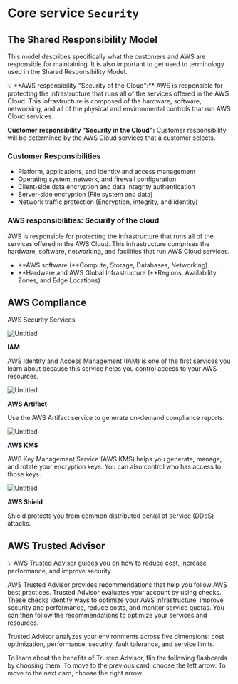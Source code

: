 # Core service `Security`
## The Shared Responsibility Model

This model describes specifically what the customers and AWS are responsible for maintaining. It is also important to get used to terminology used in the Shared Responsibility Model.

<aside>
💡 **AWS responsibility "Security of the Cloud":** AWS is responsible for protecting the infrastructure that runs all of the services offered in the AWS Cloud. This infrastructure is composed of the hardware, software, networking, and all of the physical and environmental controls that run AWS Cloud services.

**Customer** **responsibility "Security in the Cloud":** Customer responsibility will be determined by the AWS Cloud services that a customer selects.

</aside>

### Customer Responsibilities

- Platform, applications, and identity and access management
- Operating system, network, and firewall configuration
- Client-side data encryption and data integrity authentication
- Server-side encryption (File system and data)
- Network traffic protection (Encryption, integrity, and identity)

### AWS responsibilities: Security of the cloud

AWS is responsible for protecting the infrastructure that runs all of the services offered in the AWS Cloud. This infrastructure comprises the hardware, software, networking, and facilities that run AWS Cloud services.

- **AWS software (**Compute, Storage, Databases, Networking)
- **Hardware and AWS Global Infrastructure (**Regions, Availability Zones, and Edge Locations)

## AWS Compliance

AWS Security Services

![Untitled](https://s3-us-west-2.amazonaws.com/secure.notion-static.com/499e7616-60bf-4e7f-94b9-9a2c79c5f331/Untitled.png)

**IAM**

AWS Identity and Access Management (IAM) is one of the first services you learn about because this service helps you control access to your AWS resources.

![Untitled](https://s3-us-west-2.amazonaws.com/secure.notion-static.com/c51246c3-606c-4921-97cc-df01fc9049f2/Untitled.png)

**AWS Artifact**

Use the AWS Artifact service to generate on-demand compliance reports.

![Untitled](https://s3-us-west-2.amazonaws.com/secure.notion-static.com/bf460f6d-fa28-4b86-ac05-f66bbb4d5f87/Untitled.png)

**AWS KMS**

AWS Key Management Service (AWS KMS) helps you generate, manage, and rotate your encryption keys. You can also control who has access to those keys.

![Untitled](https://s3-us-west-2.amazonaws.com/secure.notion-static.com/49feee1c-31fb-4865-99b3-1081ab3d6a74/Untitled.png)

**AWS Shield**

Shield protects you from common distributed denial of service (DDoS) attacks.

## AWS Trusted Advisor

<aside>
💡 AWS Trusted Advisor guides you on how to reduce cost, increase performance, and improve security.

</aside>

AWS Trusted Advisor provides recommendations that help you follow AWS best practices. Trusted Advisor evaluates your account by using checks. These checks identify ways to optimize your AWS infrastructure, improve security and performance, reduce costs, and monitor service quotas. You can then follow the recommendations to optimize your services and resources.

Trusted Advisor analyzes your environments across five dimensions: cost optimization, performance, security, fault tolerance, and service limits.

To learn about the benefits of Trusted Advisor, flip the following flashcards by choosing them. To move to the previous card, choose the left arrow. To move to the next card, choose the right arrow.